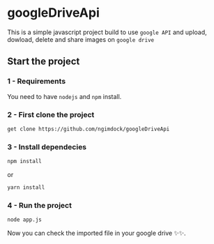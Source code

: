 # googleDriveApi

This is a simple javascript project build to use `google API` and upload, dowload, delete and share images on `google drive`

## Start the project

### 1 - Requirements

You need to have `nodejs` and `npm` install.

### 2 - First clone the project

```bash
get clone https://github.com/ngimdock/googleDriveApi
```

### 3 - Install dependecies

```bash
npm install
```

or

```bash
yarn install
```

### 4 - Run the project

```bash
node app.js
```

Now you can check the imported file in your google drive ✨✨.
